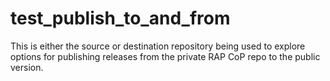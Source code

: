 # test_publish_to_and_from

This is either the source or destination repository being used to explore options for publishing releases from the private RAP CoP repo to the public version.
